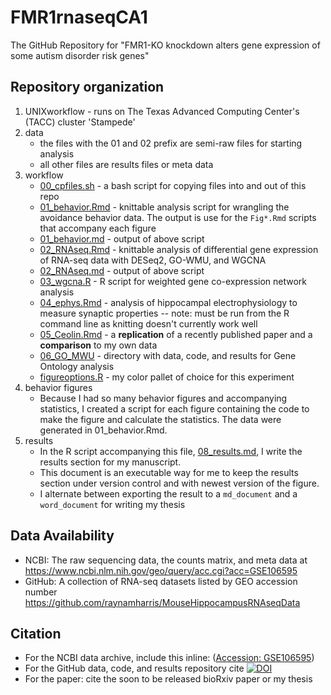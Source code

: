 # FMR1rnaseqCA1

The GitHub Repository for "FMR1-KO knockdown alters gene expression of some autism disorder risk genes"

## Repository organization

1. UNIXworkflow - runs on The Texas Advanced Computing Center's (TACC) cluster 'Stampede'
2. data
	- the files with the 01 and 02 prefix are semi-raw files for starting analysis
	- all other files are results files or meta data
3. workflow
	- [00_cpfiles.sh](./scripts/00_cpfiles.sh)	- a bash script for copying files into and out of this repo
	- [01_behavior.Rmd](./scripts/01_behavior.Rmd) - knittable analysis script for wrangling the avoidance behavior  data. The output is use for the `Fig*.Rmd` scripts that accompany each figure 
	- [01_behavior.md](./scripts/01_behavior.md) - output of above script
	- [02_RNAseq.Rmd](./scripts/02_RNAseq.Rmd)	- knittable analysis of differential gene expression of RNA-seq data with DESeq2, GO-WMU, and WGCNA
	- [02_RNAseq.md](./scripts/02_RNAseq.md)	- output of above script
	- [03_wgcna.R](./scripts/03_wgcna.R)	- R script for weighted gene co-expression network analysis
	- [04_ephys.Rmd](./scripts/04_ephys.Rmd)	- analysis of hippocampal electrophysiology to measure synaptic properties -- note: must be run from the R command line as knitting doesn't currently work well
	- [05_Ceolin.Rmd](./scripts/05_Ceolin.Rmd) - a **replication** of a recently published paper and a **comparison** to my own data
	- [06_GO_MWU](./scripts/06_GO_MWU)	- directory with data, code, and results for Gene Ontology analysis
	- [figureoptions.R](./scripts/figureoptions.R) - my color pallet of choice for this experiment
4. behavior figures
	- Because I had so many behavior figures and accompanying statistics, I created a script for each figure containing the code to make the figure and calculate the statistics. The data were generated in 01_behavior.Rmd.
5. results
	- In the R script accompanying this file, [08_results.md](./scripts/08_results.md), I write the results section for my manuscript. 
	- This document is an executable way for me to keep the results section under version control and with newest version of the figure. 
	- I alternate between exporting the result to a `md_document` and a `word_document` for writing my thesis

## Data Availability

- NCBI: The raw sequencing data, the counts matrix, and meta data at https://www.ncbi.nlm.nih.gov/geo/query/acc.cgi?acc=GSE106595
- GitHub: A collection of RNA-seq datasets listed by GEO accession number https://github.com/raynamharris/MouseHippocampusRNAseqData

## Citation 

- For the NCBI data archive, include this inline: ([Accession: GSE106595](https://www.ncbi.nlm.nih.gov/geo/query/acc.cgi?acc=GSE106595))
- For the GitHub data, code, and results repository cite [![DOI](https://zenodo.org/badge/101933073.svg)](https://zenodo.org/badge/latestdoi/101933073)
- For the paper: cite the soon to be released bioRxiv paper or my thesis